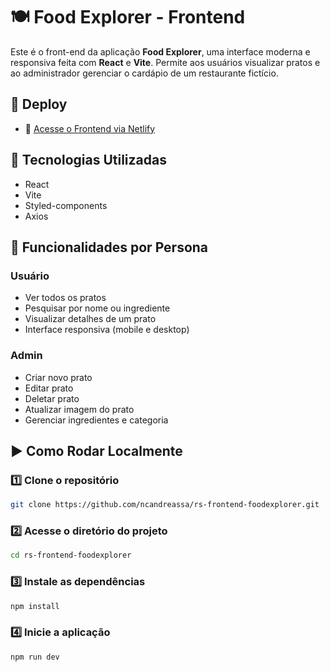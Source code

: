 # 🍽️ Food Explorer - Frontend

Este é o front-end da aplicação **Food Explorer**, uma interface moderna e responsiva feita com **React** e **Vite**. Permite aos usuários visualizar pratos e ao administrador gerenciar o cardápio de um restaurante fictício.

## 🚀 Deploy

- 🔗 [Acesse o Frontend via Netlify](https://nathalia-foodexplorer.netlify.app/)

## 🧰 Tecnologias Utilizadas

- React
- Vite
- Styled-components
- Axios

## 👤 Funcionalidades por Persona

### Usuário
- Ver todos os pratos
- Pesquisar por nome ou ingrediente
- Visualizar detalhes de um prato
- Interface responsiva (mobile e desktop)

### Admin
- Criar novo prato
- Editar prato
- Deletar prato
- Atualizar imagem do prato
- Gerenciar ingredientes e categoria

## ▶️ Como Rodar Localmente

### 1️⃣ Clone o repositório

```bash
git clone https://github.com/ncandreassa/rs-frontend-foodexplorer.git
```

### 2️⃣ Acesse o diretório do projeto

```bash
cd rs-frontend-foodexplorer
```

### 3️⃣ Instale as dependências

```bash
npm install
```
### 4️⃣ Inicie a aplicação

```bash
npm run dev
```
